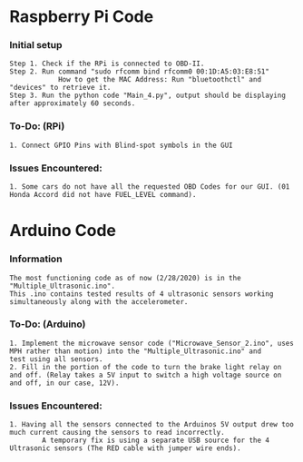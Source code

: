 # Raspberry Pi Code
### Initial setup
    Step 1. Check if the RPi is connected to OBD-II.
    Step 2. Run command "sudo rfcomm bind rfcomm0 00:1D:A5:03:E8:51"
                How to get the MAC Address: Run "bluetoothctl" and "devices" to retrieve it.
    Step 3. Run the python code "Main_4.py", output should be displaying after approximately 60 seconds.
    
### To-Do: (RPi)
    1. Connect GPIO Pins with Blind-spot symbols in the GUI
    
### Issues Encountered: 
    1. Some cars do not have all the requested OBD Codes for our GUI. (01 Honda Accord did not have FUEL_LEVEL command).

# Arduino Code
### Information
    The most functioning code as of now (2/28/2020) is in the "Multiple_Ultrasonic.ino".
    This .ino contains tested results of 4 ultrasonic sensors working simultaneously along with the accelerometer.
    
### To-Do: (Arduino)
    1. Implement the microwave sensor code ("Microwave_Sensor_2.ino", uses MPH rather than motion) into the "Multiple_Ultrasonic.ino" and          test using all sensors.
    2. Fill in the portion of the code to turn the brake light relay on and off. (Relay takes a 5V input to switch a high voltage source on        and off, in our case, 12V).
    
### Issues Encountered:
    1. Having all the sensors connected to the Arduinos 5V output drew too much current causing the sensors to read incorrectly.
            A temporary fix is using a separate USB source for the 4 Ultrasonic sensors (The RED cable with jumper wire ends).
